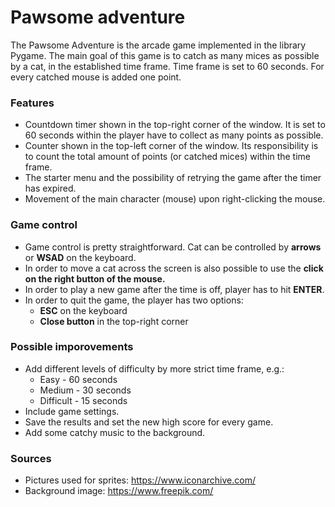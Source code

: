 # Pawsome adventure

The Pawsome Adventure is the arcade game implemented in the library
Pygame. The main goal of this game is to catch as many mices as 
possible by a cat, in the established time frame. Time frame is set to 60 seconds. 
For every catched mouse is added one point.

### Features 
- Countdown timer shown in the top-right corner of the window. It is set to 60 seconds within 
the player have to collect as many points as possible.
- Counter shown in the top-left corner of the window. Its 
responsibility is to count the total amount of points (or catched mices) within
the time frame. 
- The starter menu and the possibility of retrying the game after the timer has expired. 
- Movement of the main character (mouse) upon right-clicking the mouse.

### Game control
- Game control is pretty straightforward. Cat can be controlled
by __arrows__ or __WSAD__ on the keyboard. 
- In order to move a cat across the screen is also possible to use 
 the __click on the right button of the mouse.__
- In order to play a new game after the time is off, player has to
hit __ENTER__.
- In order to quit the game, the player has two options: 
  - __ESC__ on the keyboard
  - __Close button__ in the top-right corner 

### Possible imporovements 
- Add different levels of difficulty by more strict
time frame, e.g.:
  - Easy - 60 seconds 
  - Medium - 30 seconds 
  - Difficult - 15 seconds 
- Include game settings.
- Save the results and set the new high score for every game.
- Add some catchy music to the background. 

### Sources 
- Pictures used for sprites: https://www.iconarchive.com/
- Background image: https://www.freepik.com/
